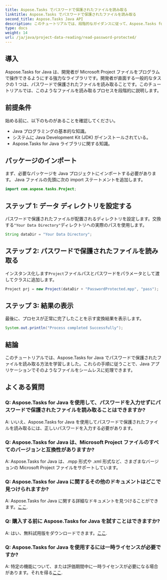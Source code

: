 ```yaml
---
title: Aspose.Tasks でパスワードで保護されたファイルを読み取る
linktitle: Aspose.Tasks でパスワードで保護されたファイルを読み取る
second_title: Aspose.Tasks Java API
description: このチュートリアルでは、段階的なガイダンスに従って、Aspose.Tasks for Java でパスワードで保護されたファイルを簡単に読み取る方法を学びます。
type: docs
weight: 14
url: /ja/java/project-data-reading/read-password-protected/
---
```

## 導入
Aspose.Tasks for Java は、開発者が Microsoft Project ファイルをプログラムで操作できるようにする強力なライブラリです。開発者が直面する一般的なタスクの 1 つは、パスワードで保護されたファイルを読み取ることです。このチュートリアルでは、このようなファイルを読み取るプロセスを段階的に説明します。
## 前提条件
始める前に、以下のものがあることを確認してください。
- Java プログラミングの基本的な知識。
- システムに Java Development Kit (JDK) がインストールされている。
- Aspose.Tasks for Java ライブラリに関する知識。

## パッケージのインポート
まず、必要なパッケージを Java プロジェクトにインポートする必要があります。 Java ファイルの先頭に次の import ステートメントを追加します。
```java
import com.aspose.tasks.Project;
```
## ステップ 1: データ ディレクトリを設定する
パスワードで保護されたファイルが配置されるディレクトリを設定します。交換する`"Your Data Directory"`ディレクトリへの実際のパスを使用します。
```java
String dataDir = "Your Data Directory";
```
## ステップ 2: パスワードで保護されたファイルを読み取る
インスタンス化します`Project`ファイルパスとパスワードをパラメータとして渡してクラスに追加します。
```java
Project prj = new Project(dataDir + "PasswordProtected.mpp", "pass");
```
## ステップ 3: 結果の表示
最後に、プロセスが正常に完了したことを示す変換結果を表示します。
```java
System.out.println("Process completed Successfully");
```

## 結論
このチュートリアルでは、Aspose.Tasks for Java でパスワードで保護されたファイルを読み取る方法を学習しました。これらの手順に従うことで、Java アプリケーションでそのようなファイルをシームレスに処理できます。
## よくある質問
### Q: Aspose.Tasks for Java を使用して、パスワードを入力せずにパスワードで保護されたファイルを読み取ることはできますか?
A: いいえ、Aspose.Tasks for Java を使用してパスワードで保護されたファイルを読み取るには、正しいパスワードを入力する必要があります。
### Q: Aspose.Tasks for Java は、Microsoft Project ファイルのすべてのバージョンと互換性がありますか?
A: Aspose.Tasks for Java は、.mpp 形式や .xml 形式など、さまざまなバージョンの Microsoft Project ファイルをサポートしています。
### Q: Aspose.Tasks for Java に関するその他のドキュメントはどこで見つけられますか?
A: Aspose.Tasks for Java に関する詳細なドキュメントを見つけることができます。[ここ](https://reference.aspose.com/tasks/java/).
### Q: 購入する前に Aspose.Tasks for Java を試すことはできますか?
 A: はい、無料試用版をダウンロードできます。[ここ](https://releases.aspose.com/).
### Q: Aspose.Tasks for Java を使用するには一時ライセンスが必要ですか?
 A: 特定の機能について、または評価期間中に一時ライセンスが必要になる場合があります。それを得る[ここ](https://purchase.aspose.com/temporary-license/).